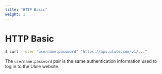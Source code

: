 ```yaml
---
title: "HTTP Basic"
weight: 1
---
```


# HTTP Basic

```bash
$ curl --user "username:password" "https://api.ulule.com/v1/..."
```

The `username:password` pair is the same authentication information used to log in to the Ulule website.
